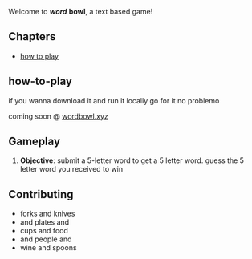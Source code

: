 Welcome to **_word_** **bowl**, a text based game!

## Chapters

- [how to play](#how-to-play)

## how-to-play

if you wanna download it and run it locally go for it no problemo

coming soon @ [wordbowl.xyz](http://wordbowl.xyz)

## Gameplay

1. **Objective**: submit a 5-letter word to get a 5 letter word. guess the 5 letter word you received to win

## Contributing

- forks and knives
- and plates and
- cups and food
- and people and
- wine and spoons
